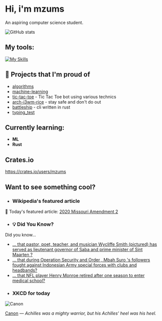 # Hi, i'm mzums
An aspiring computer science student.  

![GitHub stats](https://github-readme-stats.vercel.app/api?username=mzums&show_icons=true&include_all_commits=true&theme=radical)

## My tools:
  
[![My Skills](https://skillicons.dev/icons?i=rust,python,pytorch,cpp,github,linux,arch,flutter&theme=dark)](https://skillicons.dev)

## 📌 Projects that I'm proud of
<!--PINNED:START-->
- [algorithms](https://github.com/mzums/algorithms)
- [machine-learning](https://github.com/mzums/machine-learning)
- [tic-tac-toe](https://github.com/mzums/tic-tac-toe) - Tic Tac Toe bot using various technics
- [arch-i3wm-rice](https://github.com/mzums/arch-i3wm-rice) - stay safe and don't do out
- [battleship](https://github.com/mzums/battleship) - cli written in rust
- [typing_test](https://github.com/mzums/typing_test)
<!--PINNED:END-->

## Currently learning:
- **ML**
- **Rust**

## Crates.io
https://crates.io/users/mzums

## Want to see something cool?

- ### Wikipedia's featured article
    <!--WIKI:START-->
📖 Today's featured article: [2020 Missouri Amendment 2](https://en.wikipedia.org/wiki/2020_Missouri_Amendment_2)
<!--WIKI:END-->

- ### 💡 Did You Know?
    <!--DYK:START-->
Did you know...
- [... that pastor, poet, teacher, and musician Wycliffe Smith (pictured) has served as lieutenant governor of Saba and prime minister of Sint Maarten ?](https://en.wikipedia.org/wiki/Wycliffe_Smith)
- [... that during Operation Security and Order , Mbah Suro 's followers fought against Indonesian Army special forces with clubs and headbands?](https://en.wikipedia.org/wiki/Operation_Security_and_Order)
- [... that NFL player Henry Monroe retired after one season to enter medical school?](https://en.wikipedia.org/wiki/Henry_Monroe)
<!--DYK:END-->

- ### XKCD for today
    <!--XKCD:START-->
![Canon](https://imgs.xkcd.com/comics/canon.png)

[Canon](https://xkcd.com/3123) — *Achilles was a mighty warrior, but his Achilles' heel was his heel.*
<!--XKCD:END-->
